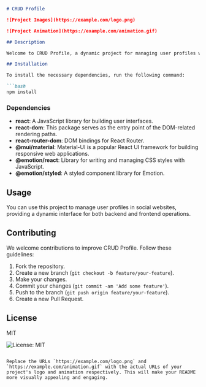 ```markdown
# CRUD Profile

![Project Images](https://example.com/logo.png)

![Project Animation](https://example.com/animation.gif)

## Description

Welcome to CRUD Profile, a dynamic project for managing user profiles with full CRUD functionalities.

## Installation

To install the necessary dependencies, run the following command:

```bash
npm install
```

### Dependencies

- **react**: A JavaScript library for building user interfaces.
- **react-dom**: This package serves as the entry point of the DOM-related rendering paths.
- **react-router-dom**: DOM bindings for React Router.
- **@mui/material**: Material-UI is a popular React UI framework for building responsive web applications.
- **@emotion/react**: Library for writing and managing CSS styles with JavaScript.
- **@emotion/styled**: A styled component library for Emotion.

## Usage

You can use this project to manage user profiles in social websites, providing a dynamic interface for both backend and frontend operations.

## Contributing

We welcome contributions to improve CRUD Profile. Follow these guidelines:

1. Fork the repository.
2. Create a new branch (`git checkout -b feature/your-feature`).
3. Make your changes.
4. Commit your changes (`git commit -am 'Add some feature'`).
5. Push to the branch (`git push origin feature/your-feature`).
6. Create a new Pull Request.

## License

MIT

![License: MIT](https://img.shields.io/badge/License-MIT-yellow.svg)
```

Replace the URLs `https://example.com/logo.png` and `https://example.com/animation.gif` with the actual URLs of your project's logo and animation respectively. This will make your README more visually appealing and engaging.
